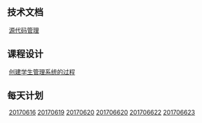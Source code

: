 ## 技术文档
 [源代码管理](./YDM.md) 
## 课程设计
 [创建学生管理系统的过程](./stu.md)
## 每天计划
 [20170616](./20170616.md)
 [20170619](./20170619.md)
 [20170620](./20170620.md)
 [201706620](./20170621.md)
 [201706622](./20170622.md)
 [201706623](./20170623.md)
